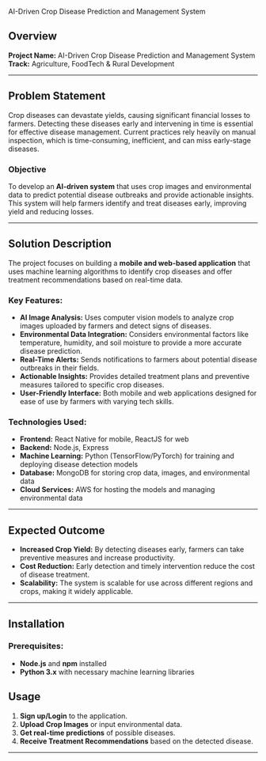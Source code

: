 AI-Driven Crop Disease Prediction and Management System

## Overview

**Project Name:** AI-Driven Crop Disease Prediction and Management System  
**Track:** Agriculture, FoodTech & Rural Development   

---

## Problem Statement

Crop diseases can devastate yields, causing significant financial losses to farmers. Detecting these diseases early and intervening in time is essential for effective disease management. Current practices rely heavily on manual inspection, which is time-consuming, inefficient, and can miss early-stage diseases.

### Objective

To develop an **AI-driven system** that uses crop images and environmental data to predict potential disease outbreaks and provide actionable insights. This system will help farmers identify and treat diseases early, improving yield and reducing losses.

---

## Solution Description

The project focuses on building a **mobile and web-based application** that uses machine learning algorithms to identify crop diseases and offer treatment recommendations based on real-time data.

### Key Features:
- **AI Image Analysis:** Uses computer vision models to analyze crop images uploaded by farmers and detect signs of diseases.
- **Environmental Data Integration:** Considers environmental factors like temperature, humidity, and soil moisture to provide a more accurate disease prediction.
- **Real-Time Alerts:** Sends notifications to farmers about potential disease outbreaks in their fields.
- **Actionable Insights:** Provides detailed treatment plans and preventive measures tailored to specific crop diseases.
- **User-Friendly Interface:** Both mobile and web applications designed for ease of use by farmers with varying tech skills.

### Technologies Used:
- **Frontend:** React Native for mobile, ReactJS for web
- **Backend:** Node.js, Express
- **Machine Learning:** Python (TensorFlow/PyTorch) for training and deploying disease detection models
- **Database:** MongoDB for storing crop data, images, and environmental data
- **Cloud Services:** AWS for hosting the models and managing environmental data

---

## Expected Outcome

- **Increased Crop Yield:** By detecting diseases early, farmers can take preventive measures and increase productivity.
- **Cost Reduction:** Early detection and timely intervention reduce the cost of disease treatment.
- **Scalability:** The system is scalable for use across different regions and crops, making it widely applicable.

---

## Installation

### Prerequisites:
- **Node.js** and **npm** installed
- **Python 3.x** with necessary machine learning libraries

## Usage

1. **Sign up/Login** to the application.
2. **Upload Crop Images** or input environmental data.
3. **Get real-time predictions** of possible diseases.
4. **Receive Treatment Recommendations** based on the detected disease.

---
